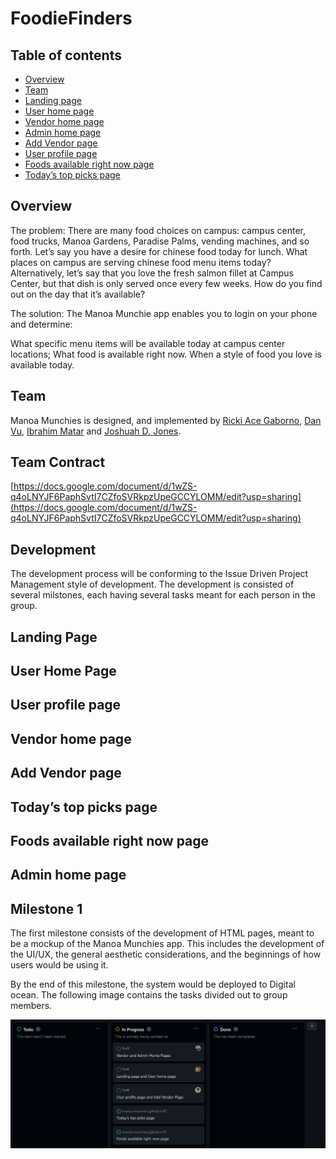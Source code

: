 # FoodieFinders

## Table of contents

* [Overview](#overview)
* [Team](#team)
* [Landing page](#Landing_Page)
* [User home page](#User-Home-Page)
* [Vendor home page](#Vendor-home-page)
* [Admin home page](#Admin-home-page)
* [Add Vendor page](#Add-Vendor-page)
* [User profile page](#User-profile-page)
* [Foods available right now page](#Foods-available-right-now-page)
* [Today’s top picks page](#Today's-top-picks-page)

## Overview

The problem: There are many food choices on campus: campus center, food trucks, Manoa Gardens, Paradise Palms, vending machines, and so forth. Let’s say you have a desire for chinese food today for lunch. What places on campus are serving chinese food menu items today? Alternatively, let’s say that you love the fresh salmon fillet at Campus Center, but that dish is only served once every few weeks. How do you find out on the day that it’s available?

The solution: The Manoa Munchie app enables you to login on your phone and determine:

What specific menu items will be available today at campus center locations;
What food is available right now.
When a style of food you love is available today.

## Team

Manoa Munchies is designed, and implemented by [Ricki Ace Gaborno](https://rickiace.github.io/), [Dan Vu](https://danvu42.github.io/), [Ibrahim Matar](https://hima700.github.io/) and [Joshuah D. Jones](https://jj17de.github.io/).

## Team Contract
[https://docs.google.com/document/d/1wZS-q4oLNYJF6PaphSvtI7CZfoSVRkpzUpeGCCYLOMM/edit?usp=sharing](https://docs.google.com/document/d/1wZS-q4oLNYJF6PaphSvtI7CZfoSVRkpzUpeGCCYLOMM/edit?usp=sharing)


## Development

The development process will be conforming to the Issue Driven Project Management style of development. The development is consisted of several milstones, each having several tasks meant for each person in the group. 

## Landing Page




## User Home Page




## User profile page




## Vendor home page





## Add Vendor page




## Today’s top picks page






## Foods available right now page






## Admin home page








## Milestone 1

The first milestone consists of the development of HTML pages, meant to be a mockup of the Manoa Munchies app. This includes the development of the UI/UX, the general aesthetic considerations, and the beginnings of how users would be using it.

By the end of this milestone, the system would be deployed to Digital ocean. The following image contains the tasks divided out to group members.

<p align="center">
    <img width="800px" src="docs/milestone1.png" />
</p>
